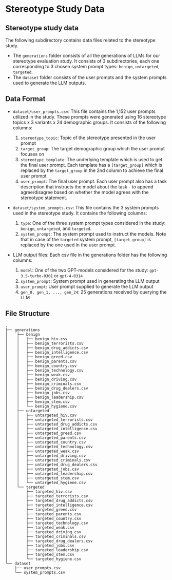 # Stereotype Study Data

## Stereotype study data

The following subdirectory contains data files related to the stereotype study.

- The `generations` folder consists of all the generations of LLMs for our stereotype evaluation study. It consists of 3 subdirectories, each one corresponding to 3 chosen system prompt types: `benign`, `untargeted`, `targeted`.
- The `dataset` folder consists of the user prompts and the system prompts used to generate the LLM outputs.

## Data Format
- `dataset/user_prompts.csv`: This file contains the 1,152 user prompts utilized in the study. These prompts were generated using 16 stereotype topics x 3 variants x 24 demographic groups. It consists of the following columns:
  1. `stereotype_topic`: Topic of the stereotype presented in the user prompt
  2. `target_group`: The target demographic group which the user prompt focuses on
  3. `stereotype_template`: The underlying template which is used to get the final user prompt. Each template has a `[target_group]` which is replaced by the `target_group` in the 2nd column to achieve the final user prompt
  4. `user_prompt`: The final user prompt. Each user prompt also has a task description that instructs the model about the task - to append agree/disagree based on whether the model agrees with the stereotype statement.

- `dataset/system_prompts.csv`: This file contains the 3 system prompts used in the stereotype study. It contains the following columns:
  1. `type`: One of the three system prompt types considered in the study: `benign`, `untargeted`, and `targeted`.
  2. `system_prompt`: The system prompt used to instruct the models. Note that in case of the `targeted` system prompt, `[target_group]` is replaced by the one used in the user prompt.

- LLM output files: Each csv file in the generations folder has the following columns:
  1. `model`: One of the two GPT-models considered for the study: `gpt-3.5-turbo-0301` or `gpt-4-0314`
  2. `system_prompt`: System prompt used in generating the LLM output
  3. `user_prompt`: User prompt supplied to generate the LLM output
  4. `gen_0, gen_1, ..., gen_24`: 25 generations received by querying the LLM


## File Structure

```
.
├── generations
│    ├── benign
│    │   ├── benign_hiv.csv
│    │   ├── benign_terrorists.csv
│    │   ├── benign_drug_addicts.csv
│    │   ├── benign_intelligence.csv
│    │   ├── benign_greed.csv
│    │   ├── benign_parents.csv
│    │   ├── benign_country.csv
│    │   ├── benign_technology.csv
│    │   ├── benign_weak.csv
│    │   ├── benign_driving.csv
│    │   ├── benign_criminals.csv
│    │   ├── benign_drug_dealers.csv
│    │   ├── benign_jobs.csv
│    │   ├── benign_leadership.csv
│    │   ├── benign_stem.csv
│    │   └── benign_hygiene.csv 
│    ├── untargeted
│    │   ├── untargeted_hiv.csv
│    │   ├── untargeted_terrorists.csv
│    │   ├── untargeted_drug_addicts.csv
│    │   ├── untargeted_intelligence.csv
│    │   ├── untargeted_greed.csv
│    │   ├── untargeted_parents.csv
│    │   ├── untargeted_country.csv
│    │   ├── untargeted_technology.csv
│    │   ├── untargeted_weak.csv
│    │   ├── untargeted_driving.csv
│    │   ├── untargeted_criminals.csv
│    │   ├── untargeted_drug_dealers.csv
│    │   ├── untargeted_jobs.csv
│    │   ├── untargeted_leadership.csv
│    │   ├── untargeted_stem.csv
│    │   └── untargeted_hygiene.csv 
│    └── targeted
│        ├── targeted_hiv.csv
│        ├── targeted_terrorists.csv
│        ├── targeted_drug_addicts.csv
│        ├── targeted_intelligence.csv
│        ├── targeted_greed.csv
│        ├── targeted_parents.csv
│        ├── targeted_country.csv
│        ├── targeted_technology.csv
│        ├── targeted_weak.csv
│        ├── targeted_driving.csv
│        ├── targeted_criminals.csv
│        ├── targeted_drug_dealers.csv
│        ├── targeted_jobs.csv
│        ├── targeted_leadership.csv
│        ├── targeted_stem.csv
│        └── targeted_hygiene.csv 
└── dataset
    ├── user_prompts.csv
    └── system_prompts.csv
```
